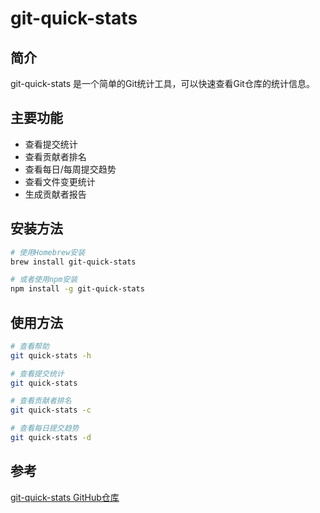 # git-quick-stats

## 简介
git-quick-stats 是一个简单的Git统计工具，可以快速查看Git仓库的统计信息。

## 主要功能
- 查看提交统计
- 查看贡献者排名
- 查看每日/每周提交趋势
- 查看文件变更统计
- 生成贡献者报告

## 安装方法
```bash
# 使用Homebrew安装
brew install git-quick-stats

# 或者使用npm安装
npm install -g git-quick-stats
```

## 使用方法
```bash
# 查看帮助
git quick-stats -h

# 查看提交统计
git quick-stats

# 查看贡献者排名
git quick-stats -c

# 查看每日提交趋势
git quick-stats -d
```

## 参考
[git-quick-stats GitHub仓库](https://github.com/arzzen/git-quick-stats)
